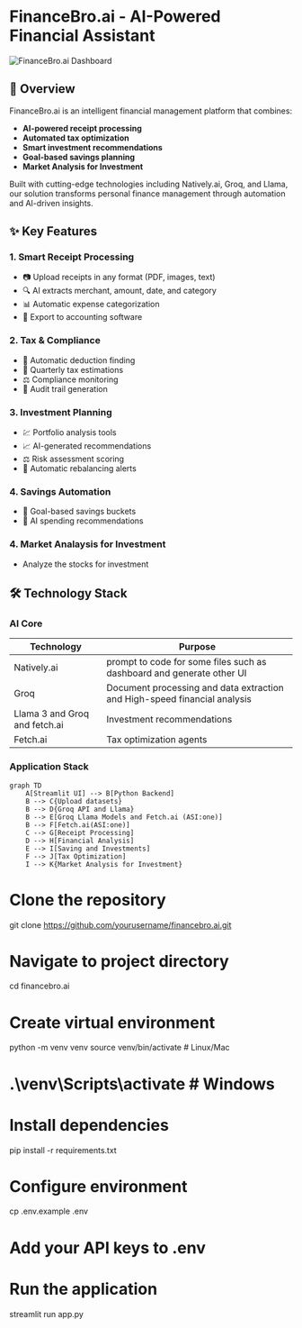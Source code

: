 # FinanceBro.ai - AI-Powered Financial Assistant

![FinanceBro.ai Dashboard](https://via.placeholder.com/1200x600.png?text=FinanceBro.ai+Dashboard+Preview)

## 📌 Overview

FinanceBro.ai is an intelligent financial management platform that combines:

- **AI-powered receipt processing**
- **Automated tax optimization**
- **Smart investment recommendations**
- **Goal-based savings planning**
- **Market Analysis for Investment**

Built with cutting-edge technologies including Natively.ai, Groq, and Llama, our solution transforms personal finance management through automation and AI-driven insights.

## ✨ Key Features

### 1. Smart Receipt Processing
- 📷 Upload receipts in any format (PDF, images, text)
- 🔍 AI extracts merchant, amount, date, and category
- 📊 Automatic expense categorization
- 💾 Export to accounting software

### 2. Tax & Compliance
- 🧾 Automatic deduction finding
- 📅 Quarterly tax estimations
- ⚖️ Compliance monitoring
- 📑 Audit trail generation

### 3. Investment Planning
- 💹 Portfolio analysis tools
- 📈 AI-generated recommendations
- ⚖️ Risk assessment scoring
- 🔄 Automatic rebalancing alerts

### 4. Savings Automation
- 🎯 Goal-based savings buckets
- 🤖 AI spending recommendations
### 4. Market Analaysis for Investment
- Analyze the stocks for investment

## 🛠️ Technology Stack

### AI Core
| Technology | Purpose |
|------------|---------|
| Natively.ai | prompt to code for some files such as dashboard and generate other UI |
| Groq | Document processing and data extraction and High-speed financial analysis |
| Llama 3 and Groq and fetch.ai | Investment recommendations |
| Fetch.ai | Tax optimization agents |

### Application Stack
```mermaid
graph TD
    A[Streamlit UI] --> B[Python Backend]
    B --> C{Upload datasets}
    B --> D{Groq API and Llama}
    B --> E[Groq Llama Models and Fetch.ai (ASI:one)]
    B --> F[Fetch.ai(ASI:one)]
    C --> G[Receipt Processing]
    D --> H[Financial Analysis]
    E --> I[Saving and Investments]
    F --> J[Tax Optimization]
    I --> K{Market Analysis for Investment}
```
# Clone the repository
git clone https://github.com/yourusername/financebro.ai.git

# Navigate to project directory
cd financebro.ai

# Create virtual environment
python -m venv venv
source venv/bin/activate  # Linux/Mac
# .\venv\Scripts\activate  # Windows

# Install dependencies
pip install -r requirements.txt

# Configure environment
cp .env.example .env
# Add your API keys to .env

# Run the application
streamlit run app.py
